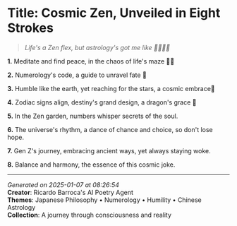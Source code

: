 # Title: Cosmic Zen, Unveiled in Eight Strokes

> *Life's a Zen flex, but astrology's got me like 🤯🧘🏻‍♀️*

**1.** Meditate and find peace, in the chaos of life's maze 🧘‍♀️


**2.** Numerology's code, a guide to unravel fate 🔢


**3.** Humble like the earth, yet reaching for the stars, a cosmic embrace🌌


**4.** Zodiac signs align, destiny's grand design, a dragon's grace 🐉


**5.** In the Zen garden, numbers whisper secrets of the soul.


**6.** The universe's rhythm, a dance of chance and choice, so don't lose hope.


**7.** Gen Z's journey, embracing ancient ways, yet always staying woke.


**8.** Balance and harmony, the essence of this cosmic joke.



---

*Generated on 2025-01-07 at 08:26:54*  
**Creator**: Ricardo Barroca's AI Poetry Agent  
**Themes**: Japanese Philosophy • Numerology • Humility • Chinese Astrology  
**Collection**: A journey through consciousness and reality